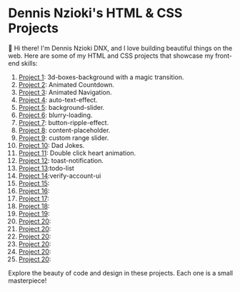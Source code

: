 # Dennis Nzioki's HTML & CSS Projects

👋 Hi there! I'm Dennis Nzioki DNX, and I love building beautiful things on the web. Here are some of my HTML and CSS projects that showcase my front-end skills:

1. [Project 1](link-to-project1): 3d-boxes-background with a magic transition.
2. [Project 2](link-to-project2): Animated Countdown.
3. [Project 3](link-to-project3): Animated Navigation.
4. [Project 4](link-to-project4): auto-text-effect.
5. [Project 5](link-to-project5): background-slider.
6. [Project 6](link-to-project6): blurry-loading.
7. [Project 7](link-to-project7): button-ripple-effect.
8. [Project 8](link-to-project8): content-placeholder.
9. [Project 9](link-to-project9): custom range slider.
10. [Project 10](link-to-project10): Dad Jokes.
11. [Project 11](link-to-project11): Double click heart animation.
12. [Project 12](link-to-project12): toast-notification.
13. [Project 13](link-to-project13):todo-list
14. [Project 14](link-to-project14):verify-account-ui
15. [Project 15](link-to-project15):
16. [Project 16](link-to-project16):
17. [Project 17](link-to-project17):
18. [Project 18](link-to-project18):
19. [Project 19](link-to-project19):
20. [Project 20](link-to-project20):
21. [Project 20](link-to-project21):
22. [Project 20](link-to-project22):
23. [Project 20](link-to-project23):
24. [Project 20](link-to-project24):
25. [Project 20](link-to-project25):

Explore the beauty of code and design in these projects. Each one is a small masterpiece!
